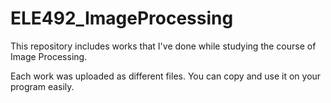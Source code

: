 # ELE492_ImageProcessing
This repository includes works that I've done while studying the course of Image Processing.

Each work was uploaded as different files. You can copy and use it on your program easily.
